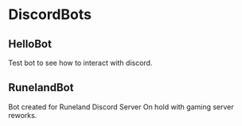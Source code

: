 # DiscordBots

## HelloBot

Test bot to see how to interact with discord.

## RunelandBot

Bot created for Runeland Discord Server
On hold with gaming server reworks.
